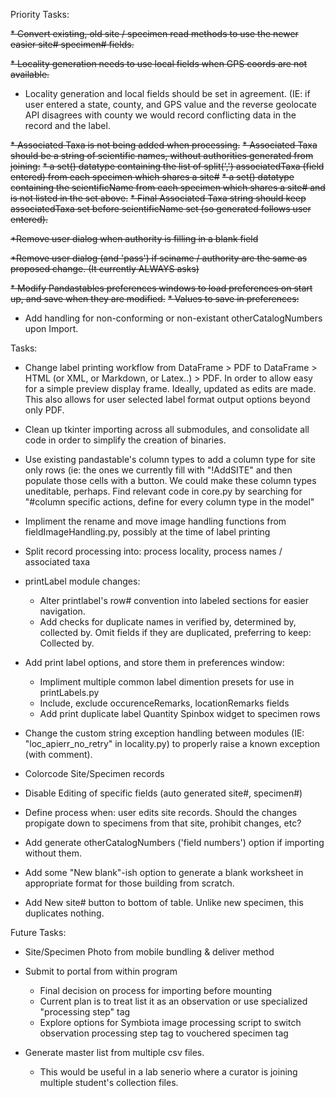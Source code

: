 Priority Tasks:

~~* Convert existing, old site / specimen read methods to use the newer easier site# specimen# fields.~~
 
~~* Locality generation needs to use local fields when GPS coords are not available.~~

* Locality generation and local fields should be set in agreement. (IE: if user entered a state, county, and GPS value and the reverse geolocate API disagrees with county we would record conflicting data in the record and the label.

~~* Associated Taxa is not being added when processing.~~
  ~~* Associated Taxa should be a string of scientific names, without authorities generated from joining:~~
    ~~* a set() datatype containing the list of split(',') associatedTaxa (field entered) from each specimen which shares a site#~~
    ~~* a set() datatype containing the scientificName from each specimen which shares a site# and is not listed in the set above.~~
    ~~* Final Associated Taxa string should keep associatedTaxa set before scientificName set (so generated follows user entered).~~

~~*Remove user dialog when authority is filling in a blank field~~

~~*Remove user dialog (and 'pass') if sciname / authority are the same as proposed change. (It currently ALWAYS asks)~~

~~* Modify Pandastables preferences windows to load preferences on start up, and save when they are modified.~~
~~* Values to save in preferences:~~

* Add handling for non-conforming or non-existant otherCatalogNumbers upon Import.


Tasks:

* Change label printing workflow from DataFrame > PDF to DataFrame > HTML (or XML, or Markdown, or Latex..) > PDF. In order to allow easy for a simple preview display frame. Ideally, updated as edits are made. This also allows for user selected label format output options beyond only PDF.

* Clean up tkinter importing across all submodules, and consolidate all code in order to simplify the creation of binaries. 

* Use existing pandastable's column types to add a column type for site only rows (ie: the ones we currently fill with "!AddSITE" and then populate those cells with a button. We could make these column types uneditable, perhaps. Find relevant code in core.py by searching for "#column specific actions, define for every column type in the model"

* Impliment the rename and move image handling functions from fieldImageHandling.py, possibly at the time of label printing

* Split record processing into: process locality, process names / associated taxa

* printLabel module changes:
  * Alter printlabel's row# convention into labeled sections for easier navigation.
  * Add checks for duplicate names in verified by, determined by, collected by. Omit fields if they are duplicated, preferring to keep: Collected by.

* Add print label options, and store them in preferences window:
  * Impliment multiple common label dimention presets for use in printLabels.py
  * Include, exclude occurenceRemarks, locationRemarks fields
  * Add print duplicate label Quantity Spinbox widget to specimen rows

* Change the custom string exception handling between modules (IE: "loc_apierr_no_retry" in locality.py) to properly raise a known exception (with comment).

* Colorcode Site/Specimen records

* Disable Editing of specific fields (auto generated site#, specimen#)

* Define process when: user edits site records. Should the changes propigate down to specimens from that site, prohibit changes, etc?

* Add generate otherCatalogNumbers ('field numbers') option if importing without them.

* Add some "New blank"-ish option to generate a blank worksheet in appropriate format for those building from scratch.

* Add New site# button to bottom of table. Unlike new specimen, this duplicates nothing.

Future Tasks:

* Site/Specimen Photo from mobile bundling & deliver method

* Submit to portal from within program
  * Final decision on process for importing before mounting
  * Current plan is to treat list it as an observation or use specialized "processing step" tag
  * Explore options for Symbiota image processing script to switch observation processing step tag to vouchered specimen tag

* Generate master list from multiple csv files.
  * This would be useful in a lab senerio where a curator is joining multiple student's collection files.
